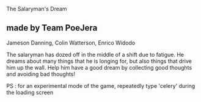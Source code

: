 The Salaryman's Dream

made by Team PoeJera
--------------------
Jameson Danning, 
Colin Watterson, 
Enrico Widodo

The salaryman has dozed off in the middle of a shift due to fatigue. He dreams about many things that he is longing for, but also things that drive him up the wall. Help him have a good dream by collecting good thoughts and avoiding bad thoughts!

PS : for an experimental mode of the game, repeatedly type 'celery' during the loading screen